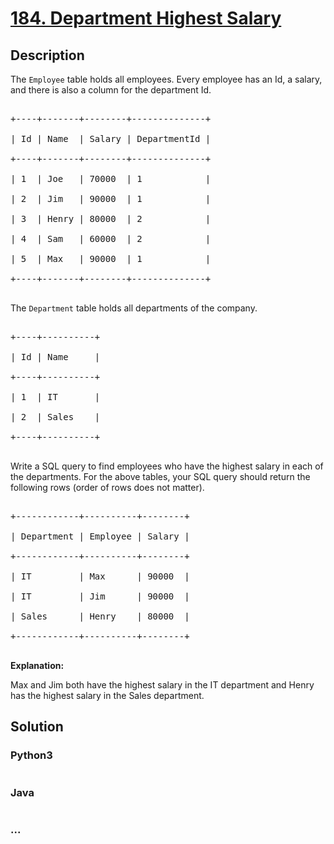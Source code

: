 # [184. Department Highest Salary](https://leetcode.com/problems/department-highest-salary)

## Description
<p>The <code>Employee</code> table holds all employees. Every employee has an Id, a salary, and there is also a column for the department Id.</p>

<pre>
+----+-------+--------+--------------+
| Id | Name  | Salary | DepartmentId |
+----+-------+--------+--------------+
| 1  | Joe   | 70000  | 1            |
| 2 &nbsp;| Jim &nbsp; | 90000 &nbsp;| 1 &nbsp; &nbsp; &nbsp; &nbsp; &nbsp; &nbsp;|
| 3  | Henry | 80000  | 2            |
| 4  | Sam   | 60000  | 2            |
| 5  | Max   | 90000  | 1            |
+----+-------+--------+--------------+
</pre>

<p>The <code>Department</code> table holds all departments of the company.</p>

<pre>
+----+----------+
| Id | Name     |
+----+----------+
| 1  | IT       |
| 2  | Sales    |
+----+----------+
</pre>

<p>Write a SQL query to find employees who have the highest salary in each of the departments.&nbsp;For the above tables, your SQL query should return the following rows (order of rows does not matter).</p>

<pre>
+------------+----------+--------+
| Department | Employee | Salary |
+------------+----------+--------+
| IT         | Max      | 90000  |
| IT &nbsp; &nbsp; &nbsp; &nbsp; | Jim &nbsp; &nbsp; &nbsp;| 90000 &nbsp;|
| Sales      | Henry    | 80000  |
+------------+----------+--------+
</pre>

<p><strong>Explanation:</strong></p>

<p>Max and Jim both have&nbsp;the highest salary in the IT department and Henry has the highest salary in the Sales department.</p>



## Solution
<!-- Type common method here -->


### Python3
<!-- Type special method here -->

```python

```

### Java
<!-- Type special method here -->

```java

```

### ...
```

```

